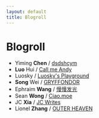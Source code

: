 ```yaml
---
layout: default
title: Blogroll
---
```


# Blogroll

- Yiming **Chen** / [dsdshcym](https://dsdshcym.github.io/)
- **Luo** Hui / [Call me Andy](https://luohui8891.github.io/)
- Luosky / [Luosky's Playground](https://luosky.com/)
- **Song** Wei / [GRYFFONDOR](https://talkwithkeyboard.github.io/)
- Ephraim **Wang** / [慢慢发光](http://ephraim.wang/)
- Sean **Wong** / [Ciao.moe](https://blog.ciao.moe/)
- JC **Xia** / [JC Writes](https://jcxia.com/)
- Lionel **Zhang** / [OUTER HEAVEN](http://www.lionelzhang.me/)


